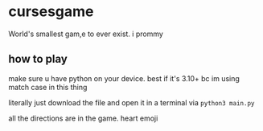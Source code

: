# cursesgame
World's smallest gam,e to ever exist. i prommy

## how to play
make sure u have python on your device. best if it's 3.10+ bc im using match case in this thing

literally just download the file and open it in a terminal via `python3 main.py` 

all the directions are in the game. heart emoji
